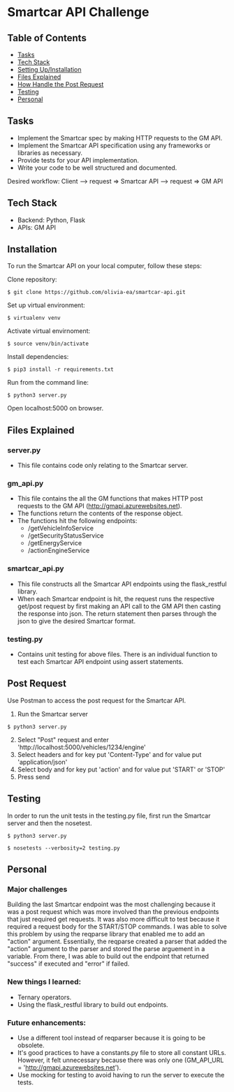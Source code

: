 # Smartcar API Challenge

## Table of Contents
* [Tasks](#tasks)
* [Tech Stack](#tech-stack) 
* [Setting Up/Installation](#installation)
* [Files Explained](#files-explained)
* [How Handle the Post Request](#post-request)
* [Testing](#testing)
* [Personal](#personal)

## Tasks
* Implement the Smartcar spec by making HTTP requests to the GM API.
* Implement the Smartcar API specification using any frameworks or libraries as necessary.
* Provide tests for your API implementation.
* Write your code to be well structured and documented.

Desired workflow: 
Client --> request => Smartcar API --> request => GM API

## Tech Stack
* Backend: Python, Flask
* APIs: GM API

## Installation 

To run the Smartcar API on your local computer, follow these steps:

Clone repository: 
```
$ git clone https://github.com/olivia-ea/smartcar-api.git
```

Set up virtual environment: 

```
$ virtualenv venv
```

Activate virtual envirnoment:
```
$ source venv/bin/activate
```

Install dependencies:
```
$ pip3 install -r requirements.txt
```

Run from the command line:
```
$ python3 server.py
```

Open localhost:5000 on browser. 


## Files Explained
### server.py
* This file contains code only relating to the Smartcar server.

### gm_api.py
* This file contains the all the GM functions that makes HTTP post requests to the GM API (http://gmapi.azurewebsites.net). 
* The functions return the contents of the response object.
* The functions hit the following endpoints: 
    * /getVehicleInfoService
    * /getSecurityStatusService
    * /getEnergyService
    * /actionEngineService  

### smartcar_api.py
* This file constructs all the Smartcar API endpoints using the flask_restful library. 
* When each Smartcar endpoint is hit, the request runs the respective get/post request by first making an API call to the GM API then casting the response into json. The return statement then parses through the json to give the desired Smartcar format. 

### testing.py
* Contains unit testing for above files. There is an individual function to test each Smartcar API endpoint using assert statements.

## Post Request

Use Postman to access the post request for the Smartcar API. 

1. Run the Smartcar server

```
$ python3 server.py
```

2. Select "Post" request and enter 'http://localhost:5000/vehicles/1234/engine'
3. Select headers and for key put 'Content-Type' and for value put 'application/json'
4. Select body and for key put 'action' and for value put 'START' or 'STOP'
5. Press send

## Testing

In order to run the unit tests in the testing.py file, first run the Smartcar server and then the nosetest.

```
$ python3 server.py
```

```
$ nosetests --verbosity=2 testing.py
```

## Personal 

### Major challenges
Building the last Smartcar endpoint was the most challenging because it was a post request which was more involved than the previous endpoints that just required get requests. It was also more difficult to test because it required a request body for the START/STOP commands. I was able to solve this problem by using the reqparse library that enabled me to add an "action" argument. Essentially, the reqparse created a parser that added the "action" argument to the parser and stored the parse arguement in a variable.  From there, I was able to build out the endpoint that returned "success" if executed and "error" if failed. 


### New things I learned:
* Ternary operators.
* Using the flask_restful library to build out endpoints.


### Future enhancements:
* Use a different tool instead of reqparser because it is going to be obsolete.
* It's good practices to have a constants.py file to store all constant URLs. However, it felt unnecessary because there was only one (GM_API_URL = 'http://gmapi.azurewebsites.net').
* Use mocking for testing to avoid having to run the server to execute the tests.






